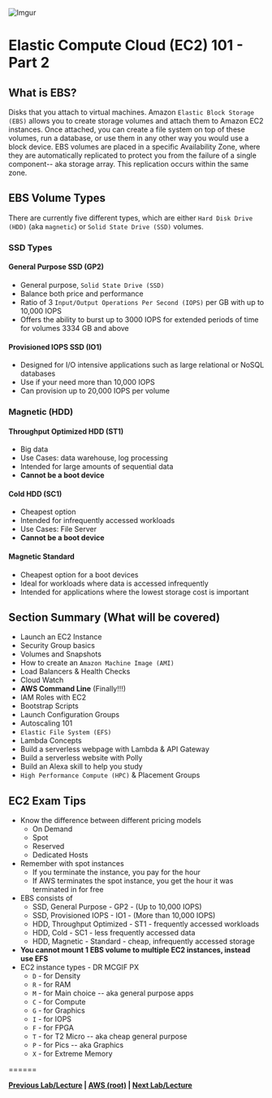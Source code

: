 ![Imgur](https://i.imgur.com/9awJmtb.png)


Elastic Compute Cloud (EC2) 101 - Part 2
======

## What is EBS?

Disks that you attach to virtual machines.  Amazon `Elastic Block Storage (EBS)` allows you to create storage volumes 
and attach them to Amazon EC2 instances. Once attached, you can create a file system on top of these volumes, run a 
database, or use them in any other way you would use a block device. EBS volumes are placed in a specific 
Availability Zone, where they are automatically replicated to protect you from the failure of a single component--
aka storage array.  This replication occurs within the same zone.


## EBS Volume Types

There are currently five different types, which are either `Hard Disk Drive (HDD)` (aka `magnetic`) or
`Solid State Drive (SSD)` volumes.


### SSD Types


#### General Purpose SSD (GP2)

* General purpose, `Solid State Drive (SSD)`
* Balance both price and performance
* Ratio of 3 `Input/Output Operations Per Second (IOPS)` per GB with up to 10,000 IOPS
* Offers the ability to burst up to 3000 IOPS for extended periods of time for volumes 3334 GB and above


#### Provisioned IOPS SSD (IO1)

* Designed for I/O intensive applications such as large relational or NoSQL databases
* Use if your need more than 10,000 IOPS
* Can provision up to 20,000 IOPS per volume
 

### Magnetic (HDD)


#### Throughput Optimized HDD (ST1)

* Big data
* Use Cases: data warehouse, log processing
* Intended for large amounts of sequential data
* **Cannot be a boot device**


#### Cold HDD (SC1)

* Cheapest option
* Intended for infrequently accessed workloads
* Use Cases: File Server
* **Cannot be a boot device**


#### Magnetic Standard

* Cheapest option for a boot devices
* Ideal for workloads where data is accessed infrequently
* Intended for applications where the lowest storage cost is important


## Section Summary (What will be covered)

* Launch an EC2 Instance
* Security Group basics
* Volumes and Snapshots
* How to create an `Amazon Machine Image (AMI)`
* Load Balancers & Health Checks
* Cloud Watch
* **AWS Command Line** (Finally!!!)
* IAM Roles with EC2
* Bootstrap Scripts
* Launch Configuration Groups
* Autoscaling 101
* `Elastic File System (EFS)`
* Lambda Concepts
* Build a serverless webpage with Lambda & API Gateway
* Build a serverless website with Polly
* Build an Alexa skill to help you study
* `High Performance Compute (HPC)` & Placement Groups


## EC2 Exam Tips

* Know the difference between different pricing models
  * On Demand
  * Spot
  * Reserved 
  * Dedicated Hosts
* Remember with spot instances
  * If you terminate the instance, you pay for the hour
  * If AWS terminates the spot instance, you get the hour it was terminated in for free
* EBS consists of
  * SSD, General Purpose - GP2 - (Up to 10,000 IOPS)
  * SSD, Provisioned IOPS - IO1 - (More than 10,000 IOPS)
  * HDD, Throughput Optimized - ST1 - frequently accessed workloads
  * HDD, Cold - SC1 - less frequently accessed data
  * HDD, Magnetic - Standard - cheap, infrequently accessed storage
* **You cannot mount 1 EBS volume to multiple EC2 instances, instead use EFS**
* EC2 instance types - DR MCGIF PX
  * `D` - for Density
  * `R` - for RAM
  * `M` - for Main choice -- aka general purpose apps
  * `C` - for Compute
  * `G` - for Graphics
  * `I` - for IOPS
  * `F` - for FPGA
  * `T` - for T2 Micro -- aka cheap general purpose
  * `P` - for Pics -- aka Graphics
  * `X` - for Extreme Memory



======

**[Previous Lab/Lecture](ec2-101-pt1.md) | [AWS (root)](../readme.adoc) | [Next Lab/Lecture](ec2-instance-lab.md)**
  






